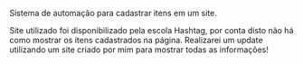 Sistema de automação para cadastrar itens em um site.

Site utilizado foi disponibilizado pela escola Hashtag, por conta disto não há como mostrar os itens cadastrados na página.
Realizarei um update utilizando um site criado por mim para mostrar todas as informações!
